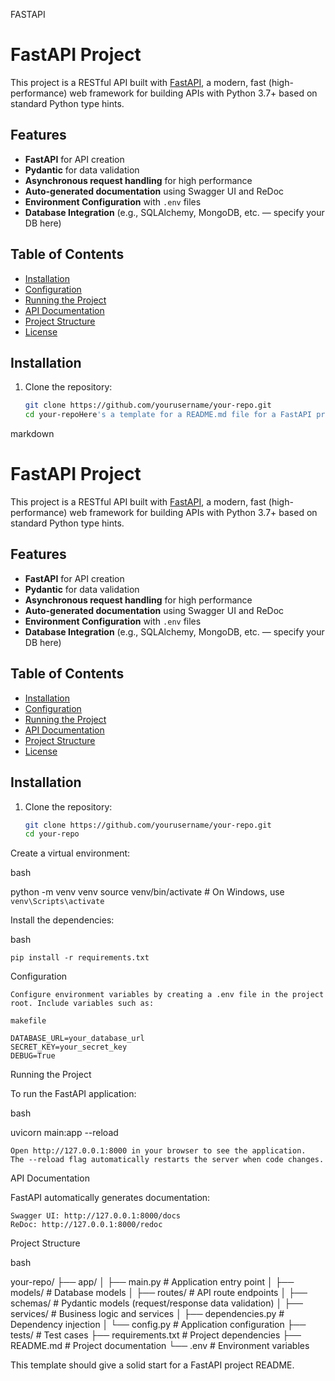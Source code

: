 FASTAPI
# FastAPI Project

This project is a RESTful API built with [FastAPI](https://fastapi.tiangolo.com/), a modern, fast (high-performance) web framework for building APIs with Python 3.7+ based on standard Python type hints.

## Features

- **FastAPI** for API creation
- **Pydantic** for data validation
- **Asynchronous request handling** for high performance
- **Auto-generated documentation** using Swagger UI and ReDoc
- **Environment Configuration** with `.env` files
- **Database Integration** (e.g., SQLAlchemy, MongoDB, etc. — specify your DB here)

## Table of Contents

- [Installation](#installation)
- [Configuration](#configuration)
- [Running the Project](#running-the-project)
- [API Documentation](#api-documentation)
- [Project Structure](#project-structure)
- [License](#license)

## Installation

1. Clone the repository:

   ```bash
   git clone https://github.com/yourusername/your-repo.git
   cd your-repoHere's a template for a README.md file for a FastAPI project. This file covers the basics and can be customized to fit your specific project.

markdown

# FastAPI Project

This project is a RESTful API built with [FastAPI](https://fastapi.tiangolo.com/), a modern, fast (high-performance) web framework for building APIs with Python 3.7+ based on standard Python type hints.

## Features

- **FastAPI** for API creation
- **Pydantic** for data validation
- **Asynchronous request handling** for high performance
- **Auto-generated documentation** using Swagger UI and ReDoc
- **Environment Configuration** with `.env` files
- **Database Integration** (e.g., SQLAlchemy, MongoDB, etc. — specify your DB here)

## Table of Contents

- [Installation](#installation)
- [Configuration](#configuration)
- [Running the Project](#running-the-project)
- [API Documentation](#api-documentation)
- [Project Structure](#project-structure)
- [License](#license)

## Installation

1. Clone the repository:

   ```bash
   git clone https://github.com/yourusername/your-repo.git
   cd your-repo

  Create a virtual environment:

bash

python -m venv venv
source venv/bin/activate  # On Windows, use `venv\Scripts\activate`

Install the dependencies:

bash

    pip install -r requirements.txt

Configuration

    Configure environment variables by creating a .env file in the project root. Include variables such as:

    makefile

    DATABASE_URL=your_database_url
    SECRET_KEY=your_secret_key
    DEBUG=True

Running the Project

To run the FastAPI application:

bash

uvicorn main:app --reload

    Open http://127.0.0.1:8000 in your browser to see the application.
    The --reload flag automatically restarts the server when code changes.

API Documentation

FastAPI automatically generates documentation:

    Swagger UI: http://127.0.0.1:8000/docs
    ReDoc: http://127.0.0.1:8000/redoc

Project Structure

bash

your-repo/
├── app/
│   ├── main.py            # Application entry point
│   ├── models/            # Database models
│   ├── routes/            # API route endpoints
│   ├── schemas/           # Pydantic models (request/response data validation)
│   ├── services/          # Business logic and services
│   ├── dependencies.py    # Dependency injection
│   └── config.py          # Application configuration
├── tests/                 # Test cases
├── requirements.txt       # Project dependencies
├── README.md              # Project documentation
└── .env                   # Environment variables



This template should give a solid start for a FastAPI project README.

   
